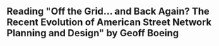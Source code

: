 ## Reading "Off the Grid... and Back Again? The Recent Evolution of American Street Network Planning and Design" by Geoff Boeing ##
